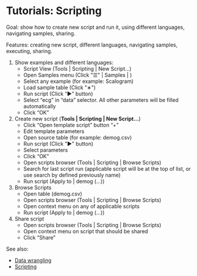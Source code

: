 <!-- TITLE: Tutorials: Scripting -->
<!-- SUBTITLE: -->

# Tutorials: Scripting

Goal: show how to create new script and run it, using different languages, navigating samples, sharing.

Features: creating new script, different languages, navigating samples, executing, sharing.

1. Show examples and different languages:
   * Script View (Tools | Scripting | New Script...)
   * Open  Samples menu (Click "☰" | Samples | <Languages>)
   * Select any example (for example: Scalogram)
   * Load sample table (Click "∗")
   * Run script (Click “▶” button)
   * Select “ecg” in “data” selector. All other parameters will be filled automatically
   * Click “OK”
2. Create new script (**Tools | Scripting | New Script...**)
   * Click “Open template script” button “+”
   * Edit template parameters
   * Open source table (for example: demog.csv)
   * Run script (Click "▶" button)
   * Select parameters
   * Click “OK”
   * Open scripts browser (Tools | Scripting | Browse Scripts)
   * Search for last script run (applicable script will be at the top of list, or use search by defined previously name)
   * Run script (Apply to | demog (...))
3. Browse Scripts
   * Open table (demog.csv)
   * Open scripts browser (Tools | Scripting | Browse Scripts)
   * Open context menu on any of applicable scripts
   * Run script (Apply to | demog (...))
4. Share script
   * Open scripts browser (Tools | Scripting | Browse Scripts)
   * Open context menu on script that should be shared
   * Click “Share”

See also:
  * [Data wrangling](../../transform/data-wrangling.md)
  * [Scripting](../../develop/scripting.md)
  
